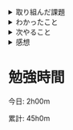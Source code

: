 <details>
<summary>取り組んだ課題</summary>

[米国AI開発者がゼロから教えるDocker講座 \| Udemy](https://www.udemy.com/course/aidocker/) section 10, 13の途中まで

</details>

<details>
<summary>わかったこと</summary>

- Dockerfileを使ってcontainer内でPythonのpathを通す
- Docker composeの使い方

</details>

<details>
<summary>次やること</summary>

- 続きの動画を見る

</details>

<details>
<summary>感想</summary>

Docker composeの方がコマンドより分かりやすいと感じた。


[Docker Udemyのノート](https://github.com/KazumaProject/lecture_notes/blob/master/docker_udemy/docker_udemy.md)

</details>

# 勉強時間
今日: 2h00m

累計: 45h0m

